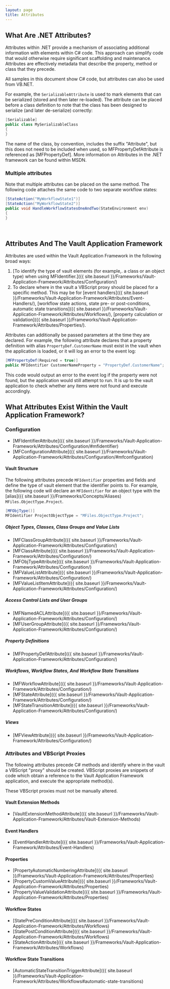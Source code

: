 ```yaml
---
layout: page
title: Attributes
---
```


## What Are .NET Attributes?

Attributes within .NET provide a mechanism of associating additional information with elements within C# code.  This approach can simplify code that would otherwise require significant scaffolding and maintenance.  Attributes are effectively metadata that describe the property, method or class that they precede.

All samples in this document show C# code, but attributes can also be used from VB.NET.

For example, the `SerializableAttribute` is used to mark elements that can be serialized (stored and then later re-loaded).  The attribute can be placed before a class definition to note that the class has been designed to serialize (and later de-serialize) correctly:

```csharp
[Serializable]
public class MySerializableClass
{
}
```

<p class="note">The name of the class, by convention, includes the suffix "Attribute", but this does not need to be included when used, so MFPropertyDefAttribute is referenced as [MFPropertyDef].
More information on Attributes in the .NET framework can be found within MSDN.</p>

### Multiple attributes

Note that multiple attributes can be placed on the same method.  The following code attaches the same code to two separate workflow states:

```csharp
[StateAction("MyWorkflowState1")]
[StateAction("MyWorkflowState2")]
public void HandleWorkflowStatesOneAndTwo(StateEnvironment env)
{
}
```
 
## Attributes And The Vault Application Framework

Attributes are used within the Vault Application Framework in the following broad ways:

1. [To identify the type of vault elements (for example,. a class or an object type) when using MFIdentifier.]({{ site.baseurl }}/Frameworks/Vault-Application-Framework/Attributes/Configuration/)
2. To declare where in the vault a VBScript proxy should be placed for a specific method.  This may be for [event handlers]({{ site.baseurl }}/Frameworks/Vault-Application-Framework/Attributes/Event-Handlers/), [workflow state actions, state pre- or post-conditions, automatic state transitions]({{ site.baseurl }}/Frameworks/Vault-Application-Framework/Attributes/Workflows/), [property calculation or validation]({{ site.baseurl }}/Frameworks/Vault-Application-Framework/Attributes/Properties/).

Attributes can additionally be passed parameters at the time they are declared.  For example, the following attribute declares that a property definition with alias `PropertyDef.CustomerName` must exist in the vault when the application is loaded, or it will log an error to the event log:

```csharp
[MFPropertyDef(Required = true)]
public MFIdentifier CustomerNameProperty = "PropertyDef.CustomerName";
```

<p class="note">This code would output an error to the event log if the property were not found, but the application would still attempt to run.  It is up to the vault application to check whether any items were not found and execute accordingly.</p>

## What Attributes Exist Within the Vault Application Framework?

### Configuration

* [MFIdentifierAttribute]({{ site.baseurl }}/Frameworks/Vault-Application-Framework/Attributes/Configuration/#mfidentifier)
* [MFConfigurationAttribute]({{ site.baseurl }}/Frameworks/Vault-Application-Framework/Attributes/Configuration/#mfconfiguration)

#### Vault Structure

The following attributes precede `MFIdentifier` properties and fields and define the type of vault element that the identifier points to.  For example, the following code will declare an `MFIdentifier` for an object type with the [alias]({{ site.baseurl }}/Frameworks/Concepts/Aliases) `MFiles.ObjectType.Project`.

```csharp
[MFObjType()]
MFIdentifier ProjectObjectType = "MFiles.ObjectType.Project";
```

##### Object Types, Classes, Class Groups and Value Lists

* [MFClassGroupAttribute]({{ site.baseurl }}/Frameworks/Vault-Application-Framework/Attributes/Configuration/)
* [MFClassAttribute]({{ site.baseurl }}/Frameworks/Vault-Application-Framework/Attributes/Configuration/)
* [MFObjTypeAttribute]({{ site.baseurl }}/Frameworks/Vault-Application-Framework/Attributes/Configuration/)
* [MFValueListAttribute]({{ site.baseurl }}/Frameworks/Vault-Application-Framework/Attributes/Configuration/)
* [MFValueListItemAttribute]({{ site.baseurl }}/Frameworks/Vault-Application-Framework/Attributes/Configuration/)

##### Access Control Lists and User Groups

* [MFNamedACLAttribute]({{ site.baseurl }}/Frameworks/Vault-Application-Framework/Attributes/Configuration/)
* [MFUserGroupAttribute]({{ site.baseurl }}/Frameworks/Vault-Application-Framework/Attributes/Configuration/)

##### Property Definitions

* [MFPropertyDefAttribute]({{ site.baseurl }}/Frameworks/Vault-Application-Framework/Attributes/Configuration/)

##### Workflows, Workflow States, And Workflow State Transitions

* [MFWorkflowAttribute]({{ site.baseurl }}/Frameworks/Vault-Application-Framework/Attributes/Configuration/)
* [MFStateAttribute]({{ site.baseurl }}/Frameworks/Vault-Application-Framework/Attributes/Configuration/)
* [MFStateTransitionAttribute]({{ site.baseurl }}/Frameworks/Vault-Application-Framework/Attributes/Configuration/)

##### Views
* [MFViewAttribute]({{ site.baseurl }}/Frameworks/Vault-Application-Framework/Attributes/Configuration/)

### Attributes and VBScript Proxies

The following attributes precede C# methods and identify where in the vault a VBScript "proxy" should be created.  VBScript proxies are snippets of code which obtain a reference to the Vault Application Framework application, and execute the appropriate method(s).

<p class="note">These VBScript proxies must not be manually altered.</p>

#### Vault Extension Methods

* [VaultExtensionMethodAttribute]({{ site.baseurl }}/Frameworks/Vault-Application-Framework/Attributes/Vault-Extension-Methods)

#### Event Handlers

* [EventHandlerAttribute]({{ site.baseurl }}/Frameworks/Vault-Application-Framework/Attributes/Event-Handlers)

#### Properties

* [PropertyAutomaticNumberingAttribute]({{ site.baseurl }}/Frameworks/Vault-Application-Framework/Attributes/Properties)
* [PropertyCustomValueAttribute]({{ site.baseurl }}/Frameworks/Vault-Application-Framework/Attributes/Properties)
* [PropertyValueValidationAttribute]({{ site.baseurl }}/Frameworks/Vault-Application-Framework/Attributes/Properties)

#### Workflow States

* [StatePreConditionAttribute]({{ site.baseurl }}/Frameworks/Vault-Application-Framework/Attributes/Workflows)
* [StatePostConditionAttribute]({{ site.baseurl }}/Frameworks/Vault-Application-Framework/Attributes/Workflows)
* [StateActionAttribute]({{ site.baseurl }}/Frameworks/Vault-Application-Framework/Attributes/Workflows)

#### Workflow State Transitions

* [AutomaticStateTransitionTriggerAttribute]({{ site.baseurl }}/Frameworks/Vault-Application-Framework/Attributes/Workflows#automatic-state-transitions)
